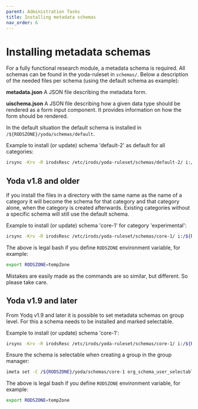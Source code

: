 ```yaml
---
parent: Administration Tasks
title: Installing metadata schemas
nav_order: 6
---
```

# Installing metadata schemas
For a fully functional research module, a metadata schema is required.
All schemas can be found in the yoda-ruleset in `schemas/`.
Below a description of the needed files per schema (using the default schema as example):

**metadata.json**
  A JSON file describing the metadata form.

**uischema.json**
  A JSON file describing how a given data type should be rendered as a form input component. It provides information on how the form should be rendered.

In the default situation the default schema is installed in ``/${RODSZONE}/yoda/schemas/default``.

Example to install (or update) schema 'default-2' as default for all categories:
```bash
irsync -Krv -R irodsResc /etc/irods/yoda-ruleset/schemas/default-2/ i:/${RODSZONE}/yoda/schemas/default/
```

## Yoda v1.8 and older
If you install the files in a directory with the same name as the name of a category it will become the schema for that category and that category alone, when the category is created afterwards. Existing categories without a specific schema will still use the default schema.

Example to install (or update) schema 'core-1' for category 'experimental':
```bash
irsync -Krv -R irodsResc /etc/irods/yoda-ruleset/schemas/core-1/ i:/${RODSZONE}/yoda/schemas/experimental/
```

The above is legal bash if you define `RODSZONE` environment variable, for example:

```bash
export RODSZONE=tempZone
```

Mistakes are easily made as the commands are so similar, but different.
So please take care.

## Yoda v1.9 and later
From Yodq v1.9 and later it is possible to set metadata schemas on group level.
For this a schema needs to be installed and marked selectable.

Example to install (or update) schema 'core-1':
```bash
irsync -Krv -R irodsResc /etc/irods/yoda-ruleset/schemas/core-1/ i:/${RODSZONE}/yoda/schemas/core-1/
```

Ensure the schema is selectable when creating a group in the group manager:
```bash
imeta set -C /${RODSZONE}/yoda/schemas/core-1 org_schema_user_selectable True
```

The above is legal bash if you define `RODSZONE` environment variable, for example:
```bash
export RODSZONE=tempZone
```
